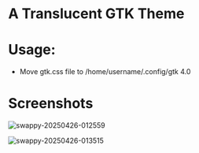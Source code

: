 # A Translucent GTK Theme

# Usage: 
- Move gtk.css file to /home/username/.config/gtk 4.0

# Screenshots
![swappy-20250426-012559](https://github.com/user-attachments/assets/9879f908-c635-4501-8877-db9f4af92192)
 
![swappy-20250426-013515](https://github.com/user-attachments/assets/611cc46a-2036-4361-a4ab-3488d5fbf77d)
